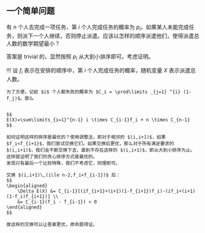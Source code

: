 ## 一个简单问题
有 $n$ 个人去完成一项任务，第 $i$ 个人完成任务的概率为 $p_i$，如果某人未能完成任务，则派下一个人继续，否则停止派遣。应该以怎样的顺序派遣他们，使得派遣总人数的数学期望最小？

答案是 trivial 的，显然按照 $p_i$ 从大到小排序即可。考虑证明。

!!!
    设 $f_i$ 表示在安排的顺序中，第 $i$ 个人完成任务的概率，随机变量 $X$ 表示派遣总人数。
    
    为了方便，记前 $i$ 个人都失败的概率为 $C_i = \prod\limits _{j=1} ^{i} (1-f_j)$。那么
    

    $$
    E(X)=\sum\limits_{i=1}^{n-1} i \times C_{i-1}f_i + n \times C_{n-1}
    $$

    如何证明这样的排序是最优的？使用调整法，即对于相邻的 $(i,i+1)$，如果 $f_i<f_{i+1}$，我们尝试交换它们。如果交换后更优，那么对于所有满足要求的 $(i,i+1)$，我们会不断交换下去，直到不存在这样的 $(i,i+1)$，即从大到小排序为止。这样就证明了我们的贪心排序方式是最优的。
    发现只有最后一个比较特殊，我们不考虑它，同理即可。

    交换 $(i,i+1)\,(i\le n-2,f_i<f_{i-1})$ 后：
    $$
    \begin{aligned}
        \Delta E(X) &= C_{i-1}[(if_{i+1}+(i+1)(1-f_{i+1})f_i)-(if_i+(i+1)(1-f_i)f_{i+1})] \\
        &= C_{i-1}(f_i - f_{i-1}) < 0
    \end{aligned}
    $$

    故这样的交换可以让答案更优，原命题得证。


